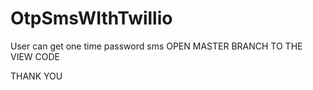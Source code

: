# OtpSmsWIthTwillio
User can get one time password sms 
OPEN MASTER BRANCH TO THE  VIEW CODE 

THANK YOU
